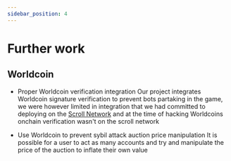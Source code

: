 ```yaml
---
sidebar_position: 4
---
```


# Further work

## Worldcoin

- Proper Worldcoin verification integration
Our project integrates Worldcoin signature verification to prevent bots partaking in the game, we were however limited in integration that we had committed to deploying on the [Scroll Network](https://scroll.io/) and at the time of hacking Worldcoins onchain verification wasn't on the scroll network

- Use Worldcoin to prevent sybil attack auction price manipulation
It is possible for a user to act as many accounts and try and manipulate the price of the auction to inflate their own value